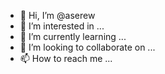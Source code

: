 - 👋 Hi, I’m @aserew
- 👀 I’m interested in ...
- 🌱 I’m currently learning ...
- 💞️ I’m looking to collaborate on ...
- 📫 How to reach me ...

<!---
aserew/aserew is a ✨ special ✨ repository because its `aserew` (this file) appears on your GitHub profile.
You can click the Preview link to take a look at your changes.
--->
